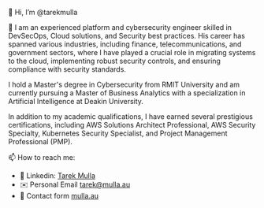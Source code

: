 👋 Hi, I’m @tarekmulla

🚀 I am an experienced platform and cybersecurity engineer skilled in DevSecOps, Cloud solutions, and Security best practices. His career has spanned various industries, including finance, telecommunications, and government sectors, where I have played a crucial role in migrating systems to the cloud, implementing robust security controls, and ensuring compliance with security standards.

I hold a Master's degree in Cybersecurity from RMIT University and am currently pursuing a Master of Business Analytics with a specialization in Artificial Intelligence at Deakin University.

In addition to my academic qualifications, I have earned several prestigious certifications, including AWS Solutions Architect Professional, AWS Security Specialty, Kubernetes Security Specialist, and Project Management Professional (PMP).

📫 How to reach me:
* 👔 Linkedin: [Tarek Mulla](https://www.linkedin.com/in/tarekmulla/)
* ✉️ Personal Email [tarek@mulla.au](mailto:tarek@mulla.au)
* 📇 Contact form [mulla.au](https://mulla.au)
